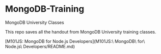 # MongoDB-Training
MongoDB University Classes

This repo saves all the handout from MongoDB University training classes.

[M101JS: MongoDB for Node.js Developers](M101JS\:\ MongoDB\ for\ Node.js\ Developers/README.md)

